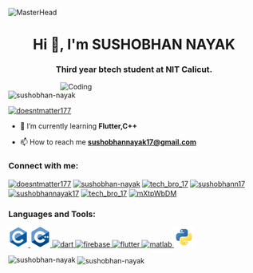 ![MasterHead](https://previews.123rf.com/images/karpenkoilia/karpenkoilia1703/karpenkoilia170300054/74737038-creative-illustration-of-a-web-banner-for-coding-modern-linear-concept-for-programming.jpg)

<h1 align="center">Hi 👋, I'm SUSHOBHAN NAYAK</h1>
<h3 align="center">Third year btech student at NIT Calicut.</h3>
<img align="right" alt="Coding" width="400" src="https://camo.githubusercontent.com/e20822b4282c07ffd010cd05f855a6561d3b62358ca9e607e4901288dd748fcb/68747470733a2f2f63646e2e6472696262626c652e636f6d2f75736572732f323133313939332f73637265656e73686f74732f343934383733362f74686f75676874776f726b732d6769665f6472696262626c652e676966">

<p align="left"> <img src="https://komarev.com/ghpvc/?username=sushobhan-nayak&label=Profile%20views&color=0e75b6&style=flat" alt="sushobhan-nayak" /> </p>

<p align="left"> <a href="https://twitter.com/doesntmatter177" target="blank"><img src="https://img.shields.io/twitter/follow/doesntmatter177?logo=twitter&style=for-the-badge" alt="doesntmatter177" /></a> </p>

- 🌱 I’m currently learning **Flutter,C++**

- 📫 How to reach me **sushobhannayak17@gmail.com**

<h3 align="left">Connect with me:</h3>
<p align="left">
<a href="https://twitter.com/doesntmatter177" target="blank"><img align="center" src="https://raw.githubusercontent.com/rahuldkjain/github-profile-readme-generator/master/src/images/icons/Social/twitter.svg" alt="doesntmatter177" height="30" width="40" /></a>
<a href="https://linkedin.com/in/sushobhan-nayak" target="blank"><img align="center" src="https://raw.githubusercontent.com/rahuldkjain/github-profile-readme-generator/master/src/images/icons/Social/linked-in-alt.svg" alt="sushobhan-nayak" height="30" width="40" /></a>
<a href="https://instagram.com/tech_bro_17" target="blank"><img align="center" src="https://raw.githubusercontent.com/rahuldkjain/github-profile-readme-generator/master/src/images/icons/Social/instagram.svg" alt="tech_bro_17" height="30" width="40" /></a>
<a href="https://www.codechef.com/users/sushobhann17" target="blank"><img align="center" src="https://cdn.jsdelivr.net/npm/simple-icons@3.1.0/icons/codechef.svg" alt="sushobhann17" height="30" width="40" /></a>
<a href="https://www.hackerrank.com/sushobhannayak17" target="blank"><img align="center" src="https://raw.githubusercontent.com/rahuldkjain/github-profile-readme-generator/master/src/images/icons/Social/hackerrank.svg" alt="sushobhannayak17" height="30" width="40" /></a>
<a href="https://www.leetcode.com/tech_bro_17" target="blank"><img align="center" src="https://raw.githubusercontent.com/rahuldkjain/github-profile-readme-generator/master/src/images/icons/Social/leet-code.svg" alt="tech_bro_17" height="30" width="40" /></a>
<a href="https://discord.gg/mXtpWbDM" target="blank"><img align="center" src="https://raw.githubusercontent.com/rahuldkjain/github-profile-readme-generator/master/src/images/icons/Social/discord.svg" alt="mXtpWbDM" height="30" width="40" /></a>
</p>

<h3 align="left">Languages and Tools:</h3>
<p align="left"> <a href="https://www.cprogramming.com/" target="_blank" rel="noreferrer"> <img src="https://raw.githubusercontent.com/devicons/devicon/master/icons/c/c-original.svg" alt="c" width="40" height="40"/> </a> <a href="https://www.w3schools.com/cpp/" target="_blank" rel="noreferrer"> <img src="https://raw.githubusercontent.com/devicons/devicon/master/icons/cplusplus/cplusplus-original.svg" alt="cplusplus" width="40" height="40"/> </a> <a href="https://dart.dev" target="_blank" rel="noreferrer"> <img src="https://www.vectorlogo.zone/logos/dartlang/dartlang-icon.svg" alt="dart" width="40" height="40"/> </a> <a href="https://firebase.google.com/" target="_blank" rel="noreferrer"> <img src="https://www.vectorlogo.zone/logos/firebase/firebase-icon.svg" alt="firebase" width="40" height="40"/> </a> <a href="https://flutter.dev" target="_blank" rel="noreferrer"> <img src="https://www.vectorlogo.zone/logos/flutterio/flutterio-icon.svg" alt="flutter" width="40" height="40"/> </a> <a href="https://www.mathworks.com/" target="_blank" rel="noreferrer"> <img src="https://upload.wikimedia.org/wikipedia/commons/2/21/Matlab_Logo.png" alt="matlab" width="40" height="40"/> </a> <a href="https://www.python.org" target="_blank" rel="noreferrer"> <img src="https://raw.githubusercontent.com/devicons/devicon/master/icons/python/python-original.svg" alt="python" width="40" height="40"/> </a> </p>

<p><img align="left" src="https://github-readme-stats.vercel.app/api/top-langs?username=sushobhan-nayak&show_icons=true&locale=en&layout=compact" alt="sushobhan-nayak" /></p>

<p>&nbsp;<img align="center" src="https://github-readme-stats.vercel.app/api?username=sushobhan-nayak&show_icons=true&locale=en" alt="sushobhan-nayak" /></p>
